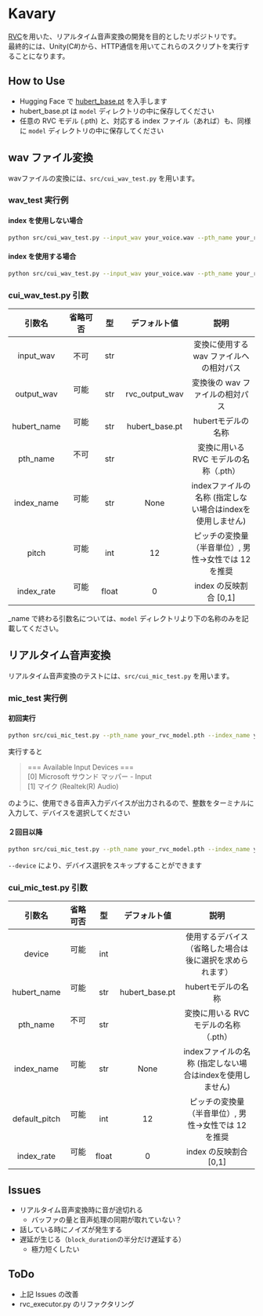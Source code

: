# Kavary

[RVC](https://github.com/RVC-Project/Retrieval-based-Voice-Conversion-WebUI)を用いた、リアルタイム音声変換の開発を目的としたリポジトリです。  
最終的には、Unity(C#)から、HTTP通信を用いてこれらのスクリプトを実行することになります。  

## How to Use

- Hugging Face で [hubert_base.pt](https://huggingface.co/lj1995/VoiceConversionWebUI/blob/main/hubert_base.pt) を入手します
- hubert_base.pt は ```model``` ディレクトリの中に保存してください  
- 任意の RVC モデル (.pth) と、対応する index ファイル（あれば）も、同様に ```model``` ディレクトリの中に保存してください  

## wav ファイル変換

wavファイルの変換には、```src/cui_wav_test.py``` を用います。  

### wav_test 実行例

#### index を使用しない場合

```bash RunWavTest_without_index
python src/cui_wav_test.py --input_wav your_voice.wav --pth_name your_rvc_model.pth
```

#### index を使用する場合

```bash RunWavTest_with_index
python src/cui_wav_test.py --input_wav your_voice.wav --pth_name your_rvc_model.pth --index_name your_rvc_model.index --index_rate 0.5
```

### cui_wav_test.py 引数

| 引数名     | 省略可否 |  型  |   デフォルト値   |                          説明                        |
|:---------:|:-------:|:-----:|:--------------:|:----------------------------------------------------:|
|input_wav  | 不可　　 |  str  |                | 変換に使用する wav ファイルへの相対パス                 |
|output_wav | 可能 　　|  str  | rvc_output_wav | 変換後の wav ファイルの相対パス                        |
|hubert_name| 可能 　　|  str  | hubert_base.pt | hubertモデルの名称                                    |
|pth_name   | 不可 　　|  str  |                | 変換に用いる RVC モデルの名称（.pth）                   |
|index_name | 可能 　　|  str  | None           | indexファイルの名称 (指定しない場合はindexを使用しません)|
|pitch      | 可能 　　|  int  | 12             | ピッチの変換量（半音単位）, 男性->女性では 12 を推奨     |
|index_rate | 可能 　　| float | 0              | index の反映割合 [0,1]                                |

_name で終わる引数名については、```model``` ディレクトリより下の名称のみを記載してください。

## リアルタイム音声変換

リアルタイム音声変換のテストには、```src/cui_mic_test.py``` を用います。

### mic_test 実行例

#### 初回実行

```bash first_time
python src/cui_mic_test.py --pth_name your_rvc_model.pth --index_name your_rvc_model.index --index_rate 0.5
```

実行すると
> === Available Input Devices ===  
>[0] Microsoft サウンド マッパー - Input  
>[1] マイク (Realtek(R) Audio)  

のように、使用できる音声入力デバイスが出力されるので、整数をターミナルに入力して、デバイスを選択してください

#### ２回目以降

```bash second_time
python src/cui_mic_test.py --pth_name your_rvc_model.pth --index_name your_rvc_model.index --index_rate 0.5 --device 1
```

```--device``` により、デバイス選択をスキップすることができます

### cui_mic_test.py 引数

| 引数名     　| 省略可否 |  型  |   デフォルト値   |                          説明                        |
|:-----------:|:-------:|:-----:|:--------------:|:----------------------------------------------------:|
|device       | 可能 　　|  int  |                | 使用するデバイス（省略した場合は後に選択を求められます）  |
|hubert_name  | 可能 　　|  str  | hubert_base.pt | hubertモデルの名称                                    |
|pth_name     | 不可 　　|  str  |                | 変換に用いる RVC モデルの名称（.pth）                   |
|index_name   | 可能 　　|  str  | None           | indexファイルの名称 (指定しない場合はindexを使用しません)|
|default_pitch| 可能 　　|  int  | 12             | ピッチの変換量（半音単位）, 男性->女性では 12 を推奨     |
|index_rate   | 可能 　　| float | 0              | index の反映割合 [0,1]                                |

## Issues

- リアルタイム音声変換時に音が途切れる
  - バッファの量と音声処理の同期が取れていない？
- 話している時にノイズが発生する
- 遅延が生じる（```block_duration```の半分だけ遅延する）
  - 極力短くしたい

## ToDo

- 上記 Issues の改善
- rvc_executor.py のリファクタリング
